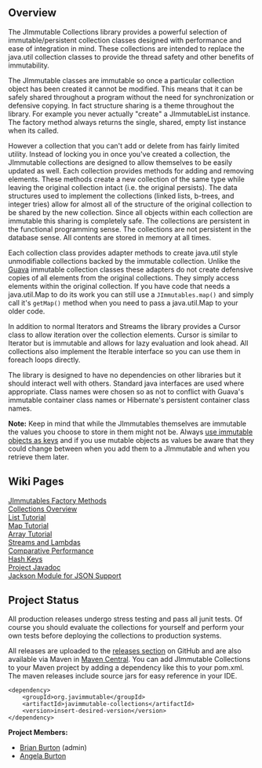 Overview
---
The JImmutable Collections library provides a powerful selection of immutable/persistent collection classes designed with performance and ease of integration in mind. These collections are intended to replace the java.util collection classes to provide the thread safety and other benefits of immutability.

The JImmutable classes are immutable so once a particular collection object has been created it cannot be modified. This means that it can be safely shared throughout a program without the need for synchronization or defensive copying. In fact structure sharing is a theme throughout the library. For example you never actually "create" a JImmutableList instance. The factory method always returns the single, shared, empty list instance when its called.

However a collection that you can't add or delete from has fairly limited utility. Instead of locking you in once you've created a collection, the JImmutable collections are designed to allow themselves to be easily updated as well. Each collection provides methods for adding and removing elements. These methods create a new collection of the same type while leaving the original collection intact (i.e. the original persists). The data structures used to implement the collections (linked lists, b-trees, and integer tries) allow for almost all of the structure of the original collection to be shared by the new collection. Since all objects within each collection are immutable this sharing is completely safe. The collections are persistent in the functional programming sense. The collections are not persistent in the database sense. All contents are stored in memory at all times.

Each collection class provides adapter methods to create java.util style unmodifiable collections backed by the immutable collection. Unlike the [Guava](https://github.com/google/guava) immutable collection classes these adapters do not create defensive copies of all elements from the original collections. They simply access elements within the original collection. If you have code that needs a java.util.Map to do its work you can still use a `JImmutables.map()` and simply call it's `getMap()` method when you need to pass a java.util.Map to your older code.

In addition to normal Iterators and Streams the library provides a Cursor class to allow iteration over the collection elements.  Cursor is similar to Iterator but is immutable and allows for lazy evaluation and look ahead.  All collections also implement the Iterable interface so you can use them in foreach loops directly.

The library is designed to have no dependencies on other libraries but it should interact well with others.  Standard java interfaces are used where appropriate.  Class names were chosen so as not to conflict with Guava's immutable container class names or Hibernate's persistent container class names.

**Note:** Keep in mind that while the JImmutables themselves are immutable the values you choose to store in them might not be.  Always [use immutable objects as keys](https://github.com/brianburton/java-immutable-collections/wiki/Hash-Keys) and if you use mutable objects as values be aware that they could change between when you add them to a JImmutable and when you retrieve them later.

Wiki Pages
---

[JImmutables Factory Methods](https://github.com/brianburton/java-immutable-collections/wiki/JImmutables-Factory-Methods)  
[Collections Overview](https://github.com/brianburton/java-immutable-collections/wiki/Collections-Overview)  
[List Tutorial](https://github.com/brianburton/java-immutable-collections/wiki/List-Tutorial)  
[Map Tutorial](https://github.com/brianburton/java-immutable-collections/wiki/Map-Tutorial)  
[Array Tutorial](https://github.com/brianburton/java-immutable-collections/wiki/Array-Tutorial)  
[Streams and Lambdas](https://github.com/brianburton/java-immutable-collections/wiki/Streams-and-Lambdas)  
[Comparative Performance](https://github.com/brianburton/java-immutable-collections/wiki/Comparative-Performance)  
[Hash Keys](https://github.com/brianburton/java-immutable-collections/wiki/Hash-Keys)  
[Project Javadoc](http://brianburton.github.io/java-immutable-collections/apidocs/index.html)  
[Jackson Module for JSON Support](https://github.com/brianburton/javimmutable-jackson)


Project Status
---
All production releases undergo stress testing and pass all junit tests.  Of course you should evaluate the collections for yourself and perform your own tests before deploying the collections to production systems.

All releases are uploaded to the [releases section](https://github.com/brianburton/java-immutable-collections/releases) on GitHub and are also available via Maven in [Maven Central](https://search.maven.org/#search%7Cgav%7C1%7Cg%3A%22org.javimmutable%22%20AND%20a%3A%22javimmutable-collections%22).  You can add JImmutable Collections to your Maven project by adding a dependency like this to your pom.xml.  The maven releases include source jars for easy reference in your IDE.

    <dependency>
        <groupId>org.javimmutable</groupId>
        <artifactId>javimmutable-collections</artifactId>
        <version>insert-desired-version</version>
    </dependency>

**Project Members:**  

- [Brian Burton](https://github.com/brianburton) (admin)
- [Angela Burton](https://github.com/anjbur)
